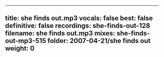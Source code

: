 
---
title: she finds out.mp3
vocals: false
best: false
definitive: false
recordings: she-finds-out-128
filename: she finds out.mp3
mixes: she-finds-out-mp3-515
folder: 2007-04-21/she finds out
weight: 0
---
